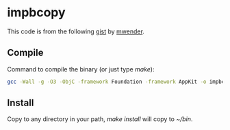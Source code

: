 # impbcopy

This code is from the following [gist][gis] by [mwender][mwe].

## Compile

Command to compile the binary (or just type *make*):

```bash
gcc -Wall -g -O3 -ObjC -framework Foundation -framework AppKit -o impbcopy impbcopy.m
```

## Install

Copy to any directory in your path, *make install* will copy to _~/bin_.

  [gis]: https://gist.github.com/mwender/49609a18be41b45b2ae4
  [mwe]: https://gist.github.com/mwender
